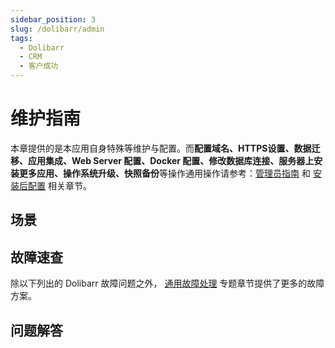 ```yaml
---
sidebar_position: 3
slug: /dolibarr/admin
tags:
  - Dolibarr
  - CRM
  - 客户成功
---
```



# 维护指南

本章提供的是本应用自身特殊等维护与配置。而**配置域名、HTTPS设置、数据迁移、应用集成、Web Server 配置、Docker 配置、修改数据库连接、服务器上安装更多应用、操作系统升级、快照备份**等操作通用操作请参考：[管理员指南](../administrator) 和 [安装后配置](../installation/setup/) 相关章节。

## 场景

## 故障速查

除以下列出的 Dolibarr 故障问题之外， [通用故障处理](../troubleshooting) 专题章节提供了更多的故障方案。


## 问题解答
